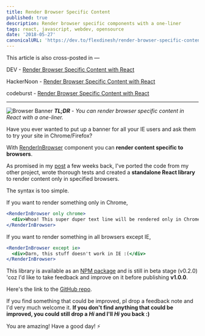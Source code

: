 ```yaml
---
title: Render Browser Specific Content
published: true
description: Render browser specific components with a one-liner
tags: react, javascript, webdev, opensource
date: '2018-05-27'
canonicalURL: 'https://dev.to/flexdinesh/render-browser-specific-content-with-react--amm'
---
```


This article is also cross-posted in —

DEV - [Render Browser Specific Content with React](https://dev.to/flexdinesh/render-browser-specific-content-with-react--amm)

HackerNoon - [Render Browser Specific Content with React](https://hackernoon.com/render-browser-specific-content-with-react-2651cef68faf)

codeburst - [Render Browser Specific Content with React](https://codeburst.io/render-browser-specific-content-with-react-8bdb0b46966b)

---

![Browser Banner](https://image.ibb.co/c8WZ2d/browser_banner.png)
_**TL;DR** - You can render browser specific content in React with a one-liner._

Have you ever wanted to put up a banner for all your IE users and ask them to try your site in Chrome/Firefox?

With [RenderInBrowser](https://github.com/flexdinesh/react-render-in-browser) component you can **render content specific to browsers**.

As promised in my [post](https://dev.to/flexdinesh/i-re-wrote-my-portfolio-and-added-some-magic-22n7) a few weeks back, I've ported the code from my other project, wrote thorough tests and created a **standalone React library** to render content only in specified browsers.

The syntax is too simple.

If you want to render something only in Chrome,

```jsx
<RenderInBrowser only chrome>
  <div>Whoa! This super duper text line will be rendered only in Chrome!</div>
</RenderInBrowser>
```

If you want to render something in all browsers except IE,

```jsx
<RenderInBrowser except ie>
  <div>Darn, this stuff doesn't work in IE :(</div>
</RenderInBrowser>
```

This library is available as an [NPM package](https://www.npmjs.com/package/react-render-in-browser) and is still in beta stage (v0.2.0) 'coz I'd like to take feedback and improve on it before publishing **v1.0.0**.

Here's the link to the [GitHub repo](https://github.com/flexdinesh/react-render-in-browser).

If you find something that could be improved, pl drop a feedback note and I'd very much welcome it. **If you don't find anything that could be improved, you could still drop a _Hi_ and I'll _Hi_ you back :)**

You are amazing! Have a good day! ⚡️
